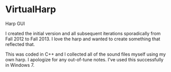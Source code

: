 VirtualHarp
===========

Harp GUI

I created the initial version and all subsequent iterations sporadically from Fall 2012 to Fall 2013. I love the harp and wanted to create something that reflected that.

This was coded in C++ and I collected all of the sound files myself using my own harp. I apologize for any out-of-tune notes. I've used this successfully in Windows 7.
